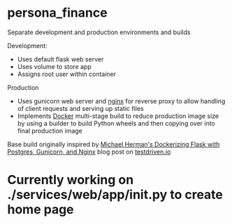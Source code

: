 # persona_finance

Separate development and production environments and builds

Development:

- Uses default flask web server
- Uses volume to store app
- Assigns root user within container

Production

- Uses gunicorn web server and [nginx](https://www.patricksoftwareblog.com/how-to-configure-nginx-for-a-flask-web-application/) for reverse proxy to allow handling of client requests and serving up static files
- Implements [Docker](https://mherman.org/presentations/dockercon-2018/#74) multi-stage build to reduce production image size by using a builder to build Python wheels and then copying over into final production image

Base build originally inspired by [Michael Herman's Dockerizing Flask with Postgres, Gunicorn, and Nginx](https://github.com/testdrivenio/flask-on-docker) blog post on [testdriven.io](https://testdriven.io/blog/dockerizing-flask-with-postgres-gunicorn-and-nginx/#docker)

# Currently working on ./services/web/app/**init**.py to create home page
